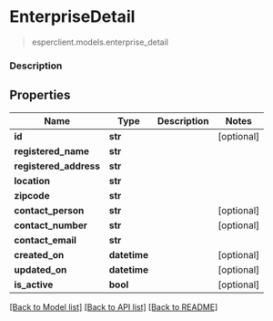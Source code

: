 # EnterpriseDetail
> esperclient.models.enterprise_detail

### Description

## Properties
Name | Type | Description | Notes
------------ | ------------- | ------------- | -------------
**id** | **str** |  | [optional] 
**registered_name** | **str** |  | 
**registered_address** | **str** |  | 
**location** | **str** |  | 
**zipcode** | **str** |  | 
**contact_person** | **str** |  | [optional] 
**contact_number** | **str** |  | [optional] 
**contact_email** | **str** |  | 
**created_on** | **datetime** |  | [optional] 
**updated_on** | **datetime** |  | [optional] 
**is_active** | **bool** |  | [optional] 

[[Back to Model list]](../README.md#documentation-for-models) [[Back to API list]](../README.md#documentation-for-api-endpoints) [[Back to README]](../README.md)


